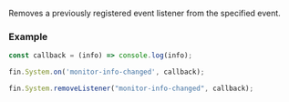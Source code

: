 Removes a previously registered event listener from the specified event.

### Example

```js
const callback = (info) => console.log(info);

fin.System.on('monitor-info-changed', callback);

fin.System.removeListener("monitor-info-changed", callback);
```
